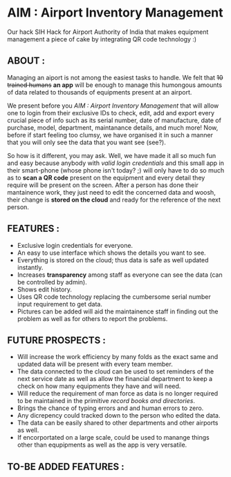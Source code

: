 # AIM : Airport Inventory Management 
Our hack SIH Hack for Airport Authority of India that makes equipment management a piece of cake by integrating QR code technology :)

## ABOUT :
Managing an aiport is not among the easiest tasks to handle. We felt that ~~10 trained humans~~ **an app** will be enough to manage this humongous amounts of data related to thousands of equipments present at an airport.

We present before you _AIM : Airport Inventory Management_ that will allow one to login from their exclusive IDs to check, edit, add and export every crucial piece of info such as its serial number, date of manufacture, date of purchase, model, department, maintanance details, and much more! Now, before if start feeling too clumsy, we have organised it in such a manner that you will only see the data that you want see (see?).

So how is it different, you may ask. Well, we have made it all so much fun and easy because anybody with _valid login credentials_ and this small app in their smart-phone (whose phone isn't today? ;) will only have to do so much as to **scan a QR code** present on the equipment and every detail they require will be present on the screen. After a person has done their mantainence work, they just need to edit the concerned data and woosh, their change is **stored on the cloud** and ready for the reference of the next person.

## FEATURES :
- Exclusive login credentials for everyone.
- An easy to use interface which shows the details you want to see.
- Everything is stored on the cloud; thus data is safe as well updated instantly.
- Increases **transparency** among staff as everyone can see the data (can be controlled by admin).
- Shows edit history.
- Uses QR code technology replacing the cumbersome serial number input requirement to get data.
- Pictures can be added will aid the maintainence staff in finding out the problem as well as for others to report the problems.

## FUTURE PROSPECTS :
- Will increase the work efficiency by many folds as the exact same and updated data will be present with every team member.
- The data connected to the cloud can be used to set reminders of the next service date as well as allow the financial department to keep a check on how many equipments they have and will need.
- Will reduce the requirement of man force as data is no longer required to be maintained in the primitive _record books and directories_.
- Brings the chance of typing errors and and human errors to zero.
- Any dicrepency could tracked down to the person who edited the data.
- The data can be easily shared to other departments and other airports as well.
- If encorportated on a large scale, could be used to manange things other than equpipments as well as the app is very versatile.

## TO-BE ADDED FEATURES :
